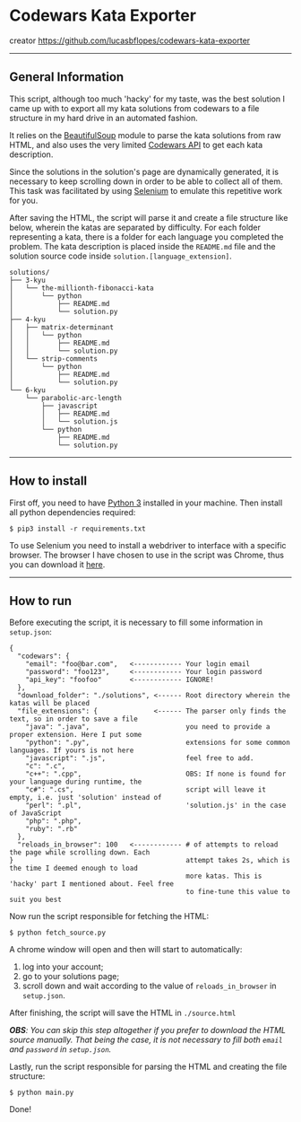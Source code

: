 # Codewars Kata Exporter

creator https://github.com/lucasbflopes/codewars-kata-exporter

___
## General Information

This script, although too much 'hacky' for my taste, was the best solution I came up with to export all my kata solutions from codewars to a file structure in my hard drive in an automated fashion.

It relies on the [BeautifulSoup](https://www.crummy.com/software/BeautifulSoup/) module to parse the kata solutions from raw HTML, and also uses the very limited [Codewars API](https://dev.codewars.com) to get each kata description.

Since the solutions in the solution's page are dynamically generated, it is necessary to keep scrolling down in order to be able to collect all of them. This task was facilitated by using [Selenium](http://selenium-python.readthedocs.io) to emulate this repetitive work for you.

After saving the HTML, the script will parse it and create a file structure like below, wherein the katas are separated by difficulty. For each folder representing a kata, there is a folder for each language you completed the problem. The kata description is placed inside the `README.md` file and the solution source code inside `solution.[language_extension]`.

```
solutions/
├── 3-kyu
│   └── the-millionth-fibonacci-kata
│       └── python
│           ├── README.md
│           └── solution.py
├── 4-kyu
│   ├── matrix-determinant
│   │   └── python
│   │       ├── README.md
│   │       └── solution.py
│   └── strip-comments
│       └── python
│           ├── README.md
│           └── solution.py
└── 6-kyu
    └── parabolic-arc-length
        ├── javascript
        │   ├── README.md
        │   └── solution.js
        └── python
            ├── README.md
            └── solution.py
```

___
## How to install

First off, you need to have [Python 3](https://www.python.org/download/releases/3.0/) installed in your machine. Then install all python dependencies required:

`$ pip3 install -r requirements.txt`

To use Selenium you need to install a webdriver to interface with a specific browser. The browser I have chosen to use in the script was Chrome, thus you can download it [here](https://sites.google.com/a/chromium.org/chromedriver/downloads).

___
## How to run

Before executing the script, it is necessary to fill some information in `setup.json`:

```
{
  "codewars": {
    "email": "foo@bar.com",   <------------ Your login email
    "password": "foo123",     <------------ Your login password
    "api_key": "foofoo"       <------------ IGNORE!
  },
  "download_folder": "./solutions", <------ Root directory wherein the katas will be placed
  "file_extensions": {              <------ The parser only finds the text, so in order to save a file
    "java": ".java",                        you need to provide a proper extension. Here I put some
    "python": ".py",                        extensions for some common languages. If yours is not here 
    "javascript": ".js",                    feel free to add.
    "c": ".c",                              
    "c++": ".cpp",                          OBS: If none is found for your language during runtime, the
    "c#": ".cs",                            script will leave it empty, i.e. just 'solution' instead of
    "perl": ".pl",                          'solution.js' in the case of JavaScript
    "php": ".php",
    "ruby": ".rb"
  },
  "reloads_in_browser": 100   <------------ # of attempts to reload the page while scrolling down. Each
}                                           attempt takes 2s, which is the time I deemed enough to load
                                            more katas. This is 'hacky' part I mentioned about. Feel free
                                            to fine-tune this value to suit you best
```

Now run the script responsible for fetching the HTML:

`$ python fetch_source.py`

A chrome window will open and then will start to automatically:
1. log into your account;
2. go to your solutions page;
3. scroll down and wait according to the value of `reloads_in_browser` in `setup.json`.

After finishing, the script will save the HTML in `./source.html`

***OBS**: You can skip this step altogether if you prefer to download the HTML source manually. That being the case, it is not necessary to fill both `email` and `password` in `setup.json`.*

Lastly, run the script responsible for parsing the HTML and creating the file structure:

`$ python main.py`

Done! 
